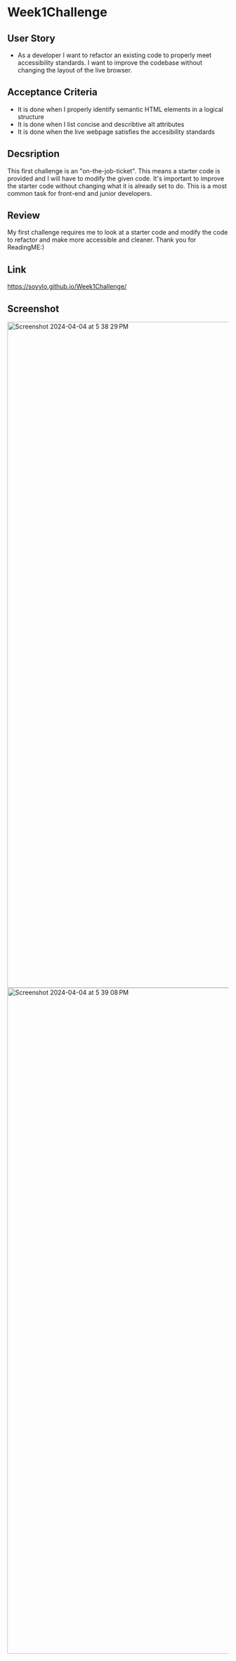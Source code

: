 # Week1Challenge

## User Story

* As a developer I want to refactor an existing code to properly meet accessibility standards. I want to improve the codebase without changing the layout of the live browser.

## Acceptance Criteria

* It is done when I properly identify semantic HTML elements in a logical structure
* It is done when I list concise and describtive alt attributes
* It is done when the live webpage satisfies the accesibility standards

## Decsription

This first challenge is an "on-the-job-ticket". This means a starter code is provided and I will have to modify the given code. It's important to improve the starter code without changing what it is already set to do. This is a most common task for front-end and junior developers.

## Review

My first challenge requires me to look at a starter code and modify the code to refactor and make more accessible and cleaner. Thank you for ReadingME:)

## Link

https://soyylo.github.io/Week1Challenge/

## Screenshot

<img width="1512" alt="Screenshot 2024-04-04 at 5 38 29 PM" src="https://github.com/SoyYLo/Week1Challenge/assets/161881415/8f56004a-d7dd-401b-9681-ee7179159f75">
<img width="1512" alt="Screenshot 2024-04-04 at 5 39 08 PM" src="https://github.com/SoyYLo/Week1Challenge/assets/161881415/286d99ae-ab23-48fe-bb1e-2215397dbd53">
